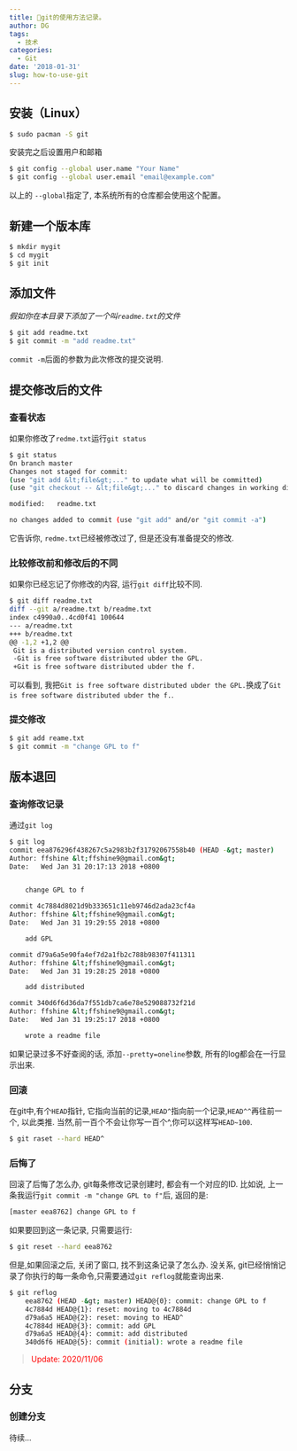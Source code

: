 ```yaml
---
title: 🍎git的使用方法记录。
author: DG
tags:
  - 技术
categories:
  - Git
date: '2018-01-31'
slug: how-to-use-git
---
```


## 安装（Linux）
```bash
$ sudo pacman -S git
```
安装完之后设置用户和邮箱
```bash
$ git config --global user.name "Your Name"
$ git config --global user.email "email@example.com"
```

以上的 `--global`指定了, 本系统所有的仓库都会使用这个配置。

## 新建一个版本库
```bash
$ mkdir mygit
$ cd mygit
$ git init
```

## 添加文件

_假如你在本目录下添加了一个叫`readme.txt`的文件_

```bash
$ git add readme.txt
$ git commit -m "add readme.txt"
```

`commit -m`后面的参数为此次修改的提交说明.

## 提交修改后的文件

### 查看状态

如果你修改了`redme.txt`运行`git status`

```bash
$ git status
On branch master
Changes not staged for commit:
(use "git add &lt;file&gt;..." to update what will be committed)
(use "git checkout -- &lt;file&gt;..." to discard changes in working directory)

modified:   readme.txt

no changes added to commit (use "git add" and/or "git commit -a")
```

它告诉你, `redme.txt`已经被修改过了, 但是还没有准备提交的修改.

### 比较修改前和修改后的不同

如果你已经忘记了你修改的内容, 运行`git diff`比较不同.

```bash
$ git diff readme.txt
diff --git a/readme.txt b/readme.txt
index c4990a0..4cd0f41 100644
--- a/readme.txt
+++ b/readme.txt
@@ -1,2 +1,2 @@
 Git is a distributed version control system.
 -Git is free software distributed ubder the GPL.
 +Git is free software distributed ubder the f.
```

可以看到, 我把`Git is free software distributed ubder the GPL.`换成了`Git is free software distributed ubder the f.`.

### 提交修改

```bash
$ git add reame.txt
$ git commit -m "change GPL to f"
```


## 版本退回

### 查询修改记录

通过`git log`

```bash
$ git log
commit eea876296f438267c5a2983b2f31792067558b40 (HEAD -&gt; master)
Author: ffshine &lt;ffshine9@gmail.com&gt;
Date:   Wed Jan 31 20:17:13 2018 +0800


    change GPL to f

commit 4c7884d8021d9b333651c11eb9746d2ada23cf4a
Author: ffshine &lt;ffshine9@gmail.com&gt;
Date:   Wed Jan 31 19:29:55 2018 +0800

    add GPL

commit d79a6a5e90fa4ef7d2a1fb2c788b98307f411311
Author: ffshine &lt;ffshine9@gmail.com&gt;
Date:   Wed Jan 31 19:28:25 2018 +0800

    add distributed

commit 340d6f6d36da7f551db7ca6e78e529088732f21d
Author: ffshine &lt;ffshine9@gmail.com&gt;
Date:   Wed Jan 31 19:25:17 2018 +0800

    wrote a readme file
```


如果记录过多不好查阅的话, 添加`--pretty=oneline`参数, 所有的log都会在一行显示出来.

### 回滚

在git中,有个`HEAD`指针, 它指向当前的记录,`HEAD^`指向前一个记录,`HEAD^^`再往前一个, 以此类推. 当然,前一百个不会让你写一百个^,你可以这样写`HEAD~100`.

```bash
$ git raset --hard HEAD^
```


### 后悔了

回滚了后悔了怎么办, git每条修改记录创建时, 都会有一个对应的ID. 比如说, 上一条我运行`git commit -m "change GPL to f"`后, 返回的是:

```bash
[master eea8762] change GPL to f
```


如果要回到这一条记录, 只需要运行:

```bash
$ git reset --hard eea8762
```


但是,如果回滚之后, 关闭了窗口, 找不到这条记录了怎么办. 没关系, git已经悄悄记录了你执行的每一条命令,只需要通过`git reflog`就能查询出来.

```bash
$ git reflog
    eea8762 (HEAD -&gt; master) HEAD@{0}: commit: change GPL to f
    4c7884d HEAD@{1}: reset: moving to 4c7884d
    d79a6a5 HEAD@{2}: reset: moving to HEAD^
    4c7884d HEAD@{3}: commit: add GPL
    d79a6a5 HEAD@{4}: commit: add distributed
    340d6f6 HEAD@{5}: commit (initial): wrote a readme file
```

> <p style="color:red">Update: 2020/11/06</p>

## 分支

### 创建分支

待续...

